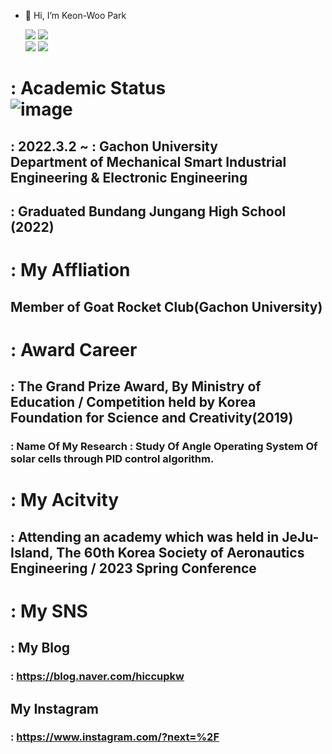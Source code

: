 - 👋 Hi, I’m Keon-Woo Park


  <img src="https://img.shields.io/badge/python-3776AB?style=for-the-badge&logo=python&logoColor=yellow">
  <img src="https://img.shields.io/badge/C-3776AB?style=for-the-badge&logo=C&logoColor=black"> <br/>
  <img src="https://img.shields.io/badge/arduino-00878F?style=for-the-badge&logo=arduino&logoColor=black">
  <img src="https://img.shields.io/badge/Rasberri Pi-A22846?style=for-the-badge&logo=Rasberri Pi&logoColor=black">
  
# : Academic Status <br/> ![image](https://github.com/chaos1231107/chaos1231107/assets/136959177/ec665f10-0332-4cff-bc31-d0dbd030e2b6)

## : 2022.3.2 ~ : Gachon University <br/> Department of Mechanical Smart Industrial Engineering & Electronic Engineering
## : Graduated Bundang Jungang High School (2022)

# : My Affliation
## Member of Goat Rocket Club(Gachon University)

# : Award Career
## : The Grand Prize Award, By Ministry of Education / Competition held by Korea Foundation for Science and Creativity(2019)
### : Name Of My Research : Study Of Angle Operating System Of solar cells through PID control algorithm.

# : My Acitvity
## : Attending an academy which was held in JeJu-Island, The 60th Korea Society of Aeronautics Engineering / 2023 Spring Conference

# : My SNS
## : My Blog
### : https://blog.naver.com/hiccupkw
## My Instagram 
### : https://www.instagram.com/?next=%2F
